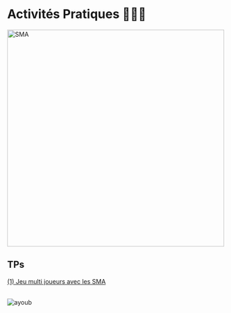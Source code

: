 # Activités Pratiques 👨🏻‍💻 
<img src="https://user-images.githubusercontent.com/92756846/235221626-035352df-72a0-4697-9eb5-085337f700d2.png" alt="SMA" width="500" height="500">

## TPs
<a href="https://github.com/Ayoub-etoullali/Activites-Pratiques-SMA-And-IA-Distribuee">
  (1) Jeu multi joueurs avec les SMA </a> <br>
  
  <br>

![ayoub](https://user-images.githubusercontent.com/92756846/220727344-dbb21e84-4584-4055-bde5-a3c90a64a618.jpg)
